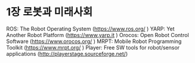 # 1장 로봇과 미래사회

ROS: The Robot Operating System (https://www.ros.org/ )
YARP: Yet Another Robot Platform (https://www.yarp.it )
Orocos: Open Robot Control Software (https://www.orocos.org/ )
MRPT: Mobile Robot Programming Toolkit (https://www.mrpt.org/ )
Player: Free SW tools for robot/sensor applications (http://playerstage.sourceforge.net/)
